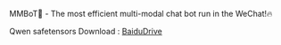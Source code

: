 MMBoT🤖 - The most efficient multi-modal chat bot run in the WeChat!🔥

Qwen safetensors Download : [BaiduDrive](https://pan.baidu.com/s/1Swexr8DlFHwyCtPJp7L1qA?pwd=mccb)
